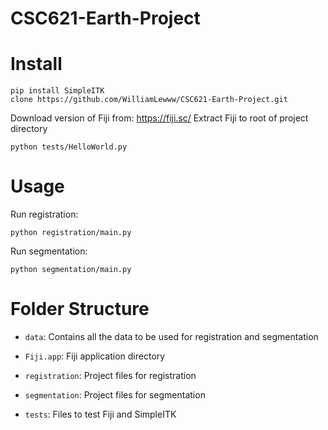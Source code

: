 # CSC621-Earth-Project

# Install
```
pip install SimpleITK
clone https://github.com/WilliamLewww/CSC621-Earth-Project.git
```
Download version of Fiji from: https://fiji.sc/
Extract Fiji to root of project directory
```
python tests/HelloWorld.py
```

# Usage
Run registration:
```
python registration/main.py
```

Run segmentation:
```
python segmentation/main.py
```

# Folder Structure

* `data`: Contains all the data to be used for registration and segmentation

* `Fiji.app`: Fiji application directory

* `registration`: Project files for registration

* `segmentation`: Project files for segmentation

* `tests`: Files to test Fiji and SimpleITK
